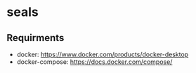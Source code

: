 # seals

## Requirments
- docker: https://www.docker.com/products/docker-desktop
- docker-compose: https://docs.docker.com/compose/
